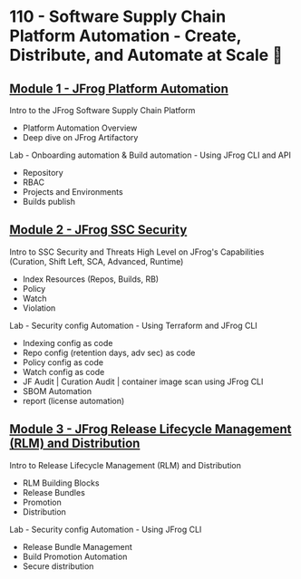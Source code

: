 # 110 - Software Supply Chain Platform Automation - Create, Distribute, and Automate at Scale 🐸

## [Module 1 - JFrog Platform Automation](./module1-artifactory-automation/)
Intro to the JFrog Software Supply Chain Platform
- Platform Automation Overview
- Deep dive on JFrog Artifactory

Lab - Onboarding automation & Build automation - Using JFrog CLI and API
- Repository
- RBAC
- Projects and Environments
- Builds publish

## [Module 2 - JFrog SSC Security](./module2-security/)
Intro to SSC Security and Threats High Level on JFrog's Capabilities (Curation, Shift Left, SCA, Advanced, Runtime)
- Index Resources (Repos, Builds, RB)
- Policy 
- Watch
- Violation

Lab - Security config  Automation - Using Terraform and JFrog CLI
- Indexing config as code 
- Repo config (retention days, adv sec) as code
- Policy config as code
- Watch config as code
- JF Audit | Curation Audit | container image scan using JFrog CLI
- SBOM Automation
- report (license automation)

## [Module 3 - JFrog Release Lifecycle Management (RLM) and Distribution](./module3-rlm-distribution/)
Intro to Release Lifecycle Management (RLM) and Distribution
- RLM Building Blocks
- Release Bundles
- Promotion
- Distribution

Lab - Security config  Automation - Using JFrog CLI
- Release Bundle Management
- Build Promotion Automation
- Secure distribution
